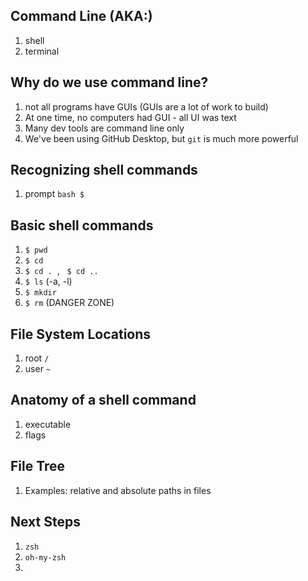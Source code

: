 ## Command Line (AKA:)
  1. shell
  2. terminal

## Why do we use command line?
  1. not all programs have GUIs (GUIs are a lot of work to build)
  2. At one time, no computers had GUI - all UI was text
  3. Many dev tools are command line only
  4. We've been using GitHub Desktop, but `git` is much more powerful

## Recognizing shell commands
  1. prompt `bash $`

## Basic shell commands
  1. `$ pwd`
  2. `$ cd`
  3. `$ cd .` &nbsp;, &nbsp; `$ cd ..`
  3. `$ ls` (-a, -l)
  4. `$ mkdir`
  4. `$ rm` (DANGER ZONE)

## File System Locations
1. root `/`
2. user `~`

## Anatomy of a shell command
1. executable
2. flags

## File Tree

1. Examples: relative and absolute paths in files


## Next Steps

1. `zsh`
2. `oh-my-zsh`
3.